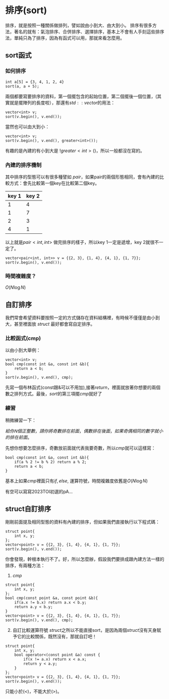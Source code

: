 # 排序(sort)
排序，就是按照一種關係做排列，譬如說由小到大、由大到小。
排序有很多方法，著名的就有：氣泡排序、合併排序、選擇排序，基本上不會有人手刻這些排序法，單純只為了排序，因為有函式可以用，那就來看怎麼用。
## sort函式
### 如何排序
```cpp=
int a[5] = {3, 4, 1, 2, 4}
sort(a, a + 5);
```
兩個都要寫要排序的資料，第一個擺包含的起始位置，第二個擺後一個位置，(其實就是擺陣列的長度啦），那還有$std::vector$的用法：
```cpp=
vector<int> v;
sort(v.begin(), v.end());
```
當然也可以由大到小：
```cpp=
vector<int> v;
sort(v.begin(), v.end(), greater<int>());
```
有趣的是內建的有小到大是 $!greater<int>()$，所以一般都沒在寫的。

### 內建的排序機制
其中排序的型態可以有很多種譬如 $pair$，如果pair的兩個形態相同，會有內建的比較方式：會先比較第一個key在比較第二個key。

| key 1 | key 2 | 
| -------- | -------- |
| 1  | 4    |
| 1    | 7     |
| 2   | 3     |
| 4    | 1     |

以上就是$pair<int, int>$ 做完排序的樣子，所以key 1一定是遞增，key 2就很不一定了。
```cpp=
vector<pair<int, int>> v = {{2, 3}, {1, 4}, {4, 1}, {1, 7}};
sort(v.begin(), v.end());
```
### 時間複雜度？
$O(N\log N)$
## 自訂排序
我們常會希望資料要按照一定的方式儲存在資料結構裡，有時候不僅僅是由小到大，甚至裡面放 $struct$ 最好都會寫自定排序。
### 比較函式(cmp)
以由小到大舉例：
```cpp=
vector<int> v;
bool cmp(const int &a, const int &b){
    return a < b;
}
sort(v.begin(), v.end(), cmp);
```
先寫一個布林函式(const跟&可以不用加),接著$return$，裡面就放著你想要的兩個數之排列方式。最後，$sort$的第三項擺$cmp$就好了
### 練習
稍微練習一下：

$給你 𝑁 個正整數，請你將奇數排在前面，偶數排在後面，
如果奇偶相同的數字就小的排在前面。$

先想你想要怎麼排序，奇數放前面就代表我要奇數，所以$cmp$就可以這樣寫：
```cpp=
bool cmp(const int &a, const int &b){
    if(a % 2 != b % 2) return a % 2;
    return a < b;
}
```
基本上如果$cmp$裡面只有$if, else,$ 運算符號，時間複雜度依舊是$O(N\log N)$

有空可以寫寫2023TOI初選的pA...
## struct自訂排序
剛剛前面提及相同型態的資料有內建的排序，但如果我們直接執行以下程式碼：
```cpp=
struct point{
    int x, y;
};
vector<point> v = {{2, 3}, {1, 4}, {4, 1}, {1, 7}};
sort(v.begin(), v.end());
```
你會發現，幹根本執行不了。好，所以怎麼辦，假設我們要排成跟內建方法一樣的排序，有兩種方法：
1. $cmp$ 
```cpp=
struct point{
    int x, y;
};
bool cmp(const point &a, const point &b){
    if(a.x != b.x) return a.x < b.y;
    return a.y < b.y;
}
vector<point> v = {{2, 3}, {1, 4}, {4, 1}, {1, 7}};
sort(v.begin(), v.end(), cmp);
```
2. 自訂比較運算符號
$struct$之所以不能直接sort，是因為兩個$struct$沒有天身賦予它的比較關係，既然沒有，那就自訂吧！
```cpp=
struct point{
    int x, y;
    bool operator<(const point &a) const {
        if(x != a.x) return x < a.x;
        return y < a.y;
    }
};
vector<point> v = {{2, 3}, {1, 4}, {4, 1}, {1, 7}};
sort(v.begin(), v.end());

```
只能小於(<)，不能大於(>)。